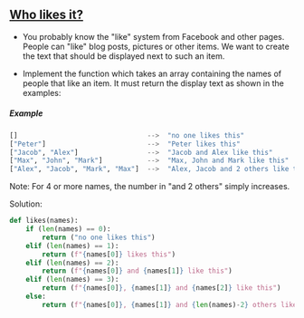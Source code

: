 ## [Who likes it?](https://www.codewars.com/kata/5266876b8f4bf2da9b000362)

- You probably know the "like" system from Facebook and other pages. People can "like" blog posts, pictures or other items. We want to create the text that should be displayed next to such an item.

- Implement the function which takes an array containing the names of people that like an item. It must return the display text as shown in the examples:
##### Example  
```python            
[]                                -->  "no one likes this"
["Peter"]                         -->  "Peter likes this"
["Jacob", "Alex"]                 -->  "Jacob and Alex like this"
["Max", "John", "Mark"]           -->  "Max, John and Mark like this"
["Alex", "Jacob", "Mark", "Max"]  -->  "Alex, Jacob and 2 others like this"
``` 
Note: For 4 or more names, the number in "and 2 others" simply increases.

Solution:
```python
def likes(names):
    if (len(names) == 0):
        return ("no one likes this")
    elif (len(names) == 1):
        return (f"{names[0]} likes this")
    elif (len(names) == 2):
        return (f"{names[0]} and {names[1]} like this")
    elif (len(names) == 3):
        return (f"{names[0]}, {names[1]} and {names[2]} like this")
    else:
        return (f"{names[0]}, {names[1]} and {len(names)-2} others like this")

```